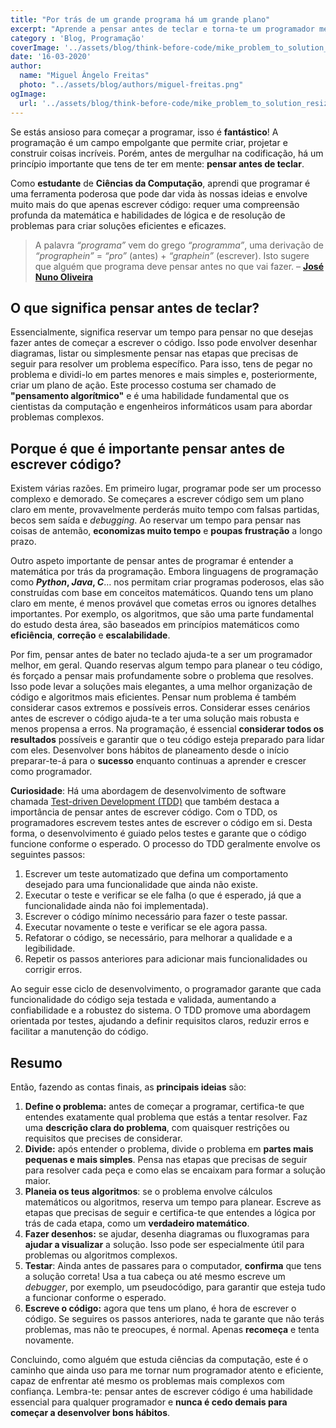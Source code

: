 ```yaml
---
title: "Por trás de um grande programa há um grande plano"
excerpt: "Aprende a pensar antes de teclar e torna-te um programador melhor!"
category : 'Blog, Programação'
coverImage: '../assets/blog/think-before-code/mike_problem_to_solution_resized.png'
date: '16-03-2020'
author:
  name: "Miguel Ângelo Freitas"
  photo: "../assets/blog/authors/miguel-freitas.png"
ogImage:
  url: '../assets/blog/think-before-code/mike_problem_to_solution_resized.png'
---
```




Se estás ansioso para começar a programar, isso é **fantástico**! A programação é um campo empolgante que permite criar, projetar e construir coisas incríveis. Porém, antes de mergulhar na codificação, há um princípio importante que tens de ter em mente: **pensar antes de teclar**.

Como **estudante** de **Ciências da Computação**, aprendi que programar é uma ferramenta poderosa que pode dar vida às nossas ideias e envolve muito mais do que apenas escrever código: requer uma compreensão profunda da matemática e habilidades de lógica e de resolução de problemas para criar soluções eficientes e eficazes.

>A palavra _“programa”_ vem do grego _“programma”_, uma derivação de _“prographein”_ = _“pro”_ (antes) + _“graphein”_ (escrever). Isto sugere que alguém que programa deve pensar antes no que vai fazer.
– [**José Nuno Oliveira**](https://www.di.uminho.pt/~jno/)

## O que significa pensar antes de teclar?

Essencialmente, significa reservar um tempo para pensar no que desejas fazer antes de começar a escrever o código. Isso pode envolver desenhar diagramas, listar ou simplesmente pensar nas etapas que precisas de seguir para resolver um problema específico.  Para isso, tens de pegar no problema e dividi-lo em partes menores e mais simples e, posteriormente, criar um plano de ação. Este processo costuma ser chamado de **"pensamento algorítmico"** e é uma habilidade fundamental que os cientistas da computação e engenheiros informáticos usam para abordar problemas complexos.

## Porque é que é importante pensar antes de escrever código?

Existem várias razões. Em primeiro lugar, programar pode ser um processo complexo e demorado. Se começares a escrever código sem um plano claro em mente, provavelmente perderás muito tempo com falsas partidas, becos sem saída e _debugging_. Ao reservar um tempo para pensar nas coisas de antemão, **economizas muito tempo** e **poupas frustração** a longo prazo.

Outro aspeto importante de pensar antes de programar é entender a matemática por trás da programação. Embora linguagens de programação como **_Python_, _Java_, _C_**… nos permitam criar programas poderosos, elas são construídas com base em conceitos matemáticos. Quando tens um plano claro em mente, é menos provável que cometas erros ou ignores detalhes importantes. Por exemplo, os algoritmos, que são uma parte fundamental do estudo desta área, são baseados em princípios matemáticos como **eficiência**, **correção** e **escalabilidade**.

Por fim, pensar antes de bater no teclado ajuda-te a ser um programador melhor, em geral. Quando reservas algum tempo para planear o teu código, és forçado a pensar mais profundamente sobre o problema que resolves. Isso pode levar a soluções mais elegantes, a uma melhor organização de código e algoritmos mais eficientes. Pensar num problema é também considerar casos extremos e possíveis erros. Considerar esses cenários antes de escrever o código ajuda-te a ter uma solução mais robusta e menos propensa a erros. Na programação, é essencial **considerar todos os resultados** possíveis e garantir que o teu código esteja preparado para lidar com eles. Desenvolver bons hábitos de planeamento desde o início preparar-te-á para o **sucesso** enquanto continuas a aprender e crescer como programador.

**Curiosidade**: Há uma abordagem de desenvolvimento de software chamada [Test-driven Development (TDD)](https://pt.wikipedia.org/wiki/Test-driven_development) que também destaca a importância de pensar antes de escrever código. Com o TDD, os programadores escrevem testes antes de escrever o código em si. Desta forma, o desenvolvimento é guiado pelos testes e garante que o código funcione conforme o esperado. O processo do TDD geralmente envolve os seguintes passos:

1. Escrever um teste automatizado que defina um comportamento desejado para uma funcionalidade que ainda não existe.
2. Executar o teste e verificar se ele falha (o que é esperado, já que a funcionalidade ainda não foi implementada).
3. Escrever o código mínimo necessário para fazer o teste passar.
4. Executar novamente o teste e verificar se ele agora passa.
5. Refatorar o código, se necessário, para melhorar a qualidade e a legibilidade.
6. Repetir os passos anteriores para adicionar mais funcionalidades ou corrigir erros.

Ao seguir esse ciclo de desenvolvimento, o programador garante que cada funcionalidade do código seja testada e validada, aumentando a confiabilidade e a robustez do sistema. O TDD promove uma abordagem orientada por testes, ajudando a definir requisitos claros, reduzir erros e facilitar a manutenção do código.


## Resumo

Então, fazendo as contas finais, as **principais ideias** são:

1. **Define o problema:** antes de começar a programar, certifica-te que entendes exatamente qual problema que estás a tentar resolver. Faz uma **descrição clara do problema**, com quaisquer restrições ou requisitos que precises de considerar.
2. **Divide:** após entender o problema, divide o problema em **partes mais pequenas e mais simples**. Pensa nas etapas que precisas de seguir para resolver cada peça e como elas se encaixam para formar a solução maior.
3. **Planeia os teus algoritmos**: se o problema envolve cálculos matemáticos ou algoritmos, reserva um tempo para planear. Escreve as etapas que precisas de seguir e certifica-te que entendes a lógica por trás de cada etapa, como um **verdadeiro matemático**.
4. **Fazer desenhos:** se ajudar, desenha diagramas ou fluxogramas para **ajudar a visualizar** a solução. Isso pode ser especialmente útil para problemas ou algoritmos complexos.
5. **Testar**: Ainda antes de passares para o computador, **confirma** que tens a solução correta! Usa a tua cabeça ou até mesmo escreve um _debugger_, por exemplo, um pseudocódigo, para garantir que esteja tudo a funcionar conforme o esperado.
6. **Escreve o código:** agora que tens um plano, é hora de escrever o código. Se seguires os passos anteriores, nada te garante que não terás problemas, mas não te preocupes, é normal. Apenas **recomeça** e tenta novamente.

Concluindo, como alguém que estuda ciências da computação, este é o caminho que ainda uso para me tornar num programador atento e eficiente, capaz de enfrentar até mesmo os problemas mais complexos com confiança. Lembra-te: pensar antes de escrever código é uma habilidade essencial para qualquer programador e **nunca é cedo demais para começar a desenvolver bons hábitos**.